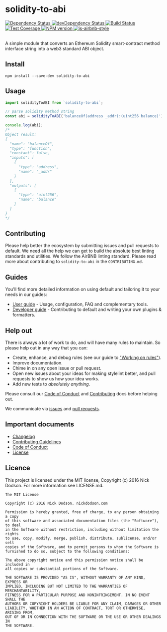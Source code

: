 # solidity-to-abi

<div>
  <!-- Dependency Status -->
  <a href="https://david-dm.org/SilentCicero/solidity-to-abi">
    <img src="https://david-dm.org/SilentCicero/solidity-to-abi.svg" alt="Dependency Status" />
  </a>

  <!-- devDependency Status -->
  <a href="https://david-dm.org/SilentCicero/solidity-to-abi#info=devDependencies">
    <img src="https://david-dm.org/SilentCicero/solidity-to-abi/status.svg" alt="devDependency Status" />
  </a>

  <!-- Build Status -->
  <a href="https://travis-ci.org/SilentCicero/solidity-to-abi">
    <img src="https://travis-ci.org/SilentCicero/solidity-to-abi.svg" alt="Build Status" />
  </a>

  <!-- Test Coverage -->
  <a href="https://coveralls.io/r/SilentCicero/solidity-to-abi">
    <img src="https://coveralls.io/repos/github/SilentCicero/solidity-to-abi/badge.svg" alt="Test Coverage" />
  </a>

  <!-- NPM Version -->
  <a href="https://www.npmjs.org/package/solidity-to-abi">
    <img src="http://img.shields.io/npm/v/solidity-to-abi.svg" alt="NPM version" />
  </a>

  <!-- Javascript Style -->
  <a href="http://airbnb.io/javascript/">
    <img src="https://img.shields.io/badge/code%20style-airbnb-brightgreen.svg" alt="js-airbnb-style" />
  </a>
</div>

<br />

A simple module that converts an Ethereum Solidity smart-contract method interface string into a web3 standard ABI object.

## Install

```
npm install --save-dev solidity-to-abi
```

## Usage

```js
import solidityToABI from `solidity-to-abi`;

// parse solidity method string
const abi = solidityToABI('balanceOf(address _addr):(uint256 balance)');

console.log(abi);
/*
Object result:
{
  "name": "balanceOf",
  "type": "function",
  "constant": false,
  "inputs": [
    {
      "type": "address",
      "name": "_addr"
    }
  ],
  "outputs": [
    {
      "type": "uint256",
      "name": "balance"
    }
  ]
}
*/
```

## Contributing

Please help better the ecosystem by submitting issues and pull requests to default. We need all the help we can get to build the absolute best linting standards and utilities. We follow the AirBNB linting standard. Please read more about contributing to `solidity-to-abi` in the `CONTRIBUTING.md`.

## Guides

You'll find more detailed information on using default and tailoring it to your needs in our guides:

- [User guide](docs/user-guide.md) - Usage, configuration, FAQ and complementary tools.
- [Developer guide](docs/developer-guide.md) - Contributing to default and writing your own plugins & formatters.

## Help out

There is always a lot of work to do, and will have many rules to maintain. So please help out in any way that you can:

- Create, enhance, and debug rules (see our guide to ["Working on rules"](CONTRIBUTING.md)).
- Improve documentation.
- Chime in on any open issue or pull request.
- Open new issues about your ideas for making stylelint better, and pull requests to show us how your idea works.
- Add new tests to *absolutely anything*.

Please consult our [Code of Conduct](CODE_OF_CONDUCT.md) and [Contributing](.github/CONTRIBUTING.md) docs before helping out.

We communicate via [issues](https://github.com/SilentCicero/solidity-to-abi/issues) and [pull requests](https://github.com/SilentCicero/solidity-to-abi/pulls).

## Important documents

- [Changelog](CHANGELOG.md)
- [Contributing Guidelines](.github/CONTRIBUTING.md)
- [Code of Conduct](CODE_OF_CONDUCT.md)
- [License](https://raw.githubusercontent.com/SilentCicero/solidity-to-abi/master/LICENSE)

## Licence

This project is licensed under the MIT license, Copyright (c) 2016 Nick Dodson. For more information see LICENSE.md.

```
The MIT License

Copyright (c) 2016 Nick Dodson. nickdodson.com

Permission is hereby granted, free of charge, to any person obtaining a copy
of this software and associated documentation files (the "Software"), to deal
in the Software without restriction, including without limitation the rights
to use, copy, modify, merge, publish, distribute, sublicense, and/or sell
copies of the Software, and to permit persons to whom the Software is
furnished to do so, subject to the following conditions:

The above copyright notice and this permission notice shall be included in
all copies or substantial portions of the Software.

THE SOFTWARE IS PROVIDED "AS IS", WITHOUT WARRANTY OF ANY KIND, EXPRESS OR
IMPLIED, INCLUDING BUT NOT LIMITED TO THE WARRANTIES OF MERCHANTABILITY,
FITNESS FOR A PARTICULAR PURPOSE AND NONINFRINGEMENT. IN NO EVENT SHALL THE
AUTHORS OR COPYRIGHT HOLDERS BE LIABLE FOR ANY CLAIM, DAMAGES OR OTHER
LIABILITY, WHETHER IN AN ACTION OF CONTRACT, TORT OR OTHERWISE, ARISING FROM,
OUT OF OR IN CONNECTION WITH THE SOFTWARE OR THE USE OR OTHER DEALINGS IN
THE SOFTWARE.
```
